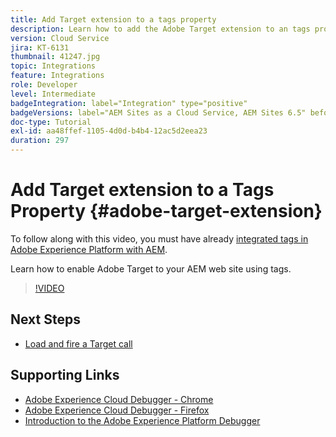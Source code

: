 ```yaml
---
title: Add Target extension to a tags property
description: Learn how to add the Adobe Target extension to an tags property.
version: Cloud Service
jira: KT-6131
thumbnail: 41247.jpg
topic: Integrations
feature: Integrations
role: Developer
level: Intermediate
badgeIntegration: label="Integration" type="positive"
badgeVersions: label="AEM Sites as a Cloud Service, AEM Sites 6.5" before-title="false"
doc-type: Tutorial
exl-id: aa48ffef-1105-4d0d-b4b4-12ac5d2eea23
duration: 297
---
```

# Add Target extension to a Tags Property {#adobe-target-extension}

To follow along with this video, you must have already [integrated tags in Adobe Experience Platform with AEM](../experience-platform/data-collection/tags/overview.md).

Learn how to enable Adobe Target to your AEM web site using tags.

>[!VIDEO](https://video.tv.adobe.com/v/41247?quality=12&learn=on)

## Next Steps

+ [Load and fire a Target call](./load-and-fire-target.md)

## Supporting Links

+ [Adobe Experience Cloud Debugger - Chrome](https://chrome.google.com/webstore/detail/adobe-experience-platform/bfnnokhpnncpkdmbokanobigaccjkpob) 
+ [Adobe Experience Cloud Debugger - Firefox](https://addons.mozilla.org/en-US/firefox/addon/adobe-experience-platform-dbg/)
+ [Introduction to the Adobe Experience Platform Debugger](https://experienceleague.adobe.com/docs/platform-learn/data-collection/debugger/overview.html)
